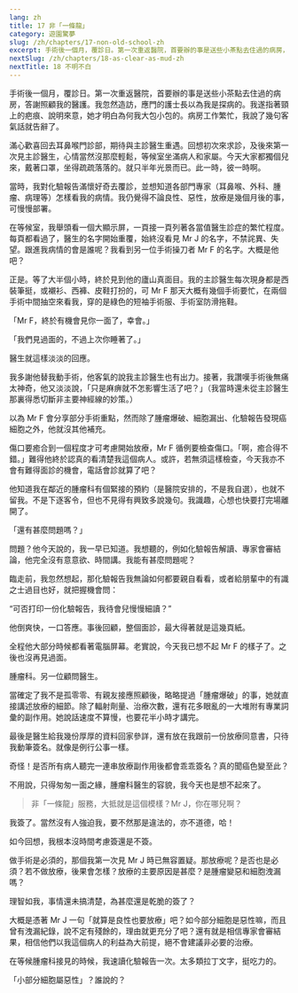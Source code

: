 ```yaml
---
lang: zh
title: 17 非「一條龍」
category: 遊園驚夢
slug: /zh/chapters/17-non-old-school-zh
excerpt: 手術後一個月，覆診日。第一次重返醫院，首要辦的事是送些小茶點去住過的病房，答謝照顧我的醫護。
nextSlug: /zh/chapters/18-as-clear-as-mud-zh
nextTitle: 18 不明不白
---
```


<p class="cn">手術後一個月，覆診日。第一次重返醫院，首要辦的事是送些小茶點去住過的病房，答謝照顧我的醫護。我忽然造訪，應門的護士長以為我是探病的。我遂指著頸上的疤痕、說明來意，她才明白為何我大包小包的。病房工作繁忙，我說了幾句客氣話就告辭了。

<p class="cn">滿心歡喜回去耳鼻喉門診部，期待與主診醫生重遇。回想初次來求診，及後來第一次見主診醫生，心情當然沒那麼輕鬆，等候室坐滿病人和家屬。今天大家都獨個兒來，戴著口罩，坐得疏疏落落的。就只半年光景而已。此一時，彼一時啊。

<p class="cn">當時，我對化驗報告滿懷好奇去覆診，並想知道各部門專家（耳鼻喉、外科、腫瘤、病理等）怎樣看我的病情。我仍覺得不論良性、惡性，放療是幾個月後的事，可慢慢部署。

<p class="cn">在等候室，我舉頭看一個大顯示屏，一頁接一頁列著各當值醫生診症的繁忙程度。每頁都看過了，醫生的名字開始重覆，始終沒看見 Mr J 的名字，不禁詫異、失望。跟進我病情的會是誰呢？我看到另一位手術操刀者 Mr F 的名字。大概是他吧？

<p class="cn">正是。等了大半個小時，終於見到他的廬山真面目。我的主診醫生每次現身都是西裝筆挺，或襯衫、西褲、皮鞋打扮的，可 Mr F 那天大概有幾個手術要忙，在兩個手術中間抽空來看我，穿的是綠色的短袖手術服、手術室防滑拖鞋。

<p class="cn">「Mr F，終於有機會見你一面了，幸會。」

<p class="cn">「我們見過面的，不過上次你睡著了。」

<p class="cn">醫生就這樣淡淡的回應。

<p class="cn">我多謝他替我動手術，他客氣的說我主診醫生也有出力。接著，我讚嘆手術後無痛太神奇，他又淡淡說，「只是麻痹就不怎影響生活了吧？」（我當時還未從主診醫生那裏得悉切斷非主要神經線的妙策。）

<p class="cn">以為 Mr F 會分享部分手術重點，然而除了腫瘤爆破、細胞漏出、化驗報告發現癌細胞之外，他就沒其他補充。

<p class="cn">傷口要癒合到一個程度才可考慮開始放療，Mr F 循例要檢查傷口。「啊，癒合得不錯。」難得他終於認真的看清楚我這個病人。或許，若無須這樣檢查，今天我亦不會有難得面診的機會，電話會診就算了吧？

<p class="cn">他知道我在鄰近的腫瘤科有個緊接的預約（是醫院安排的，不是我自選），也就不留我。不是下逐客令，但也不見得有興致多說幾句。我識趣，心想也快要打完場離開了。

<p class="cn">「還有甚麼問題嗎？」

<p class="cn">問題？他今天說的，我一早已知道。我想聽的，例如化驗報告解讀、專家會審結論，他完全沒有意意欲、時間講。我能有甚麼問題呢？

<p class="cn">臨走前，我忽然想起，那化驗報告我無論如何都要親自看看，或者給朋輩中的有識之士過目也好，就把握機會問：

<q class="cn">可否打印一份化驗報告，我待會兒慢慢細讀？

<p class="cn">他倒爽快，一口答應。事後回顧，整個面診，最大得著就是這幾頁紙。

<p class="cn">全程他大部分時候都看著電腦屏幕。老實說，今天我已想不起 Mr F 的樣子了。之後也沒再見過面。

<p class="cn">腫瘤科。另一位顧問醫生。

<p class="cn">當確定了我不是孤零零、有親友接應照顧後，略略提過「腫瘤爆破」的事，她就直接講述放療的細節。除了輻射劑量、治療次數，還有花多眼亂的一大堆附有專業詞彙的副作用。她說話速度不算慢，也要花半小時才講完。

<p class="cn">最後是醫生給我幾份厚厚的資料回家參詳，還有放在我跟前一份放療同意書，只待我動筆簽名。就像是例行公事一樣。

<p class="cn">奇怪！是否所有病人聽完一連串放療副作用後都會乖乖簽名？真的聞癌色變至此？

<p class="cn">不用說，只得匆匆一面之緣，腫瘤科醫生的容貌，我今天也是想不起來了。

<blockquote class="cn">非「一條龍」服務，大抵就是這個模樣？Mr J，你在哪兒啊？</blockquote>

<p class="cn">我簽了。當然沒有人強迫我，要不然那是違法的，亦不道德，哈！

<p class="cn">如今回想，我根本沒時間考慮簽還是不簽。

<p class="cn">做手術是必須的，那個我第一次見 Mr J 時已無容置疑。那放療呢？是否也是必須？若不做放療，後果會怎樣？放療的主要原因是甚麼？是腫瘤變惡和細胞洩漏嗎？

<p class="cn">理智如我，事情還未搞清楚，為甚麼還是乾脆的簽了？

<p class="cn">大概是憑著 Mr J 一句「就算是良性也要放療」吧？如今部分細胞是惡性嘛，而且曾有洩漏紀錄，說不定有殘餘的，理由就更充分了吧？還有就是相信專家會審結果，相信他們以我這個病人的利益為大前提，絕不會建議非必要的治療。

<p class="cn">在等候腫瘤科接見的時候，我速讀化驗報告一次。太多類拉丁文字，挺吃力的。

<p class="cn">「小部分細胞屬惡性」？誰說的？
